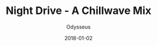 ---
title: "Night Drive - A Chillwave Mix"
subtitle: "Odysseus"
customForwardUrl: "https://www.youtube.com/watch?v=emNgfuw8vlA"
displayImg: "https://img.youtube.com/vi/emNgfuw8vlA/0.jpg"
date: "2018-01-02"
newTab: true 
---